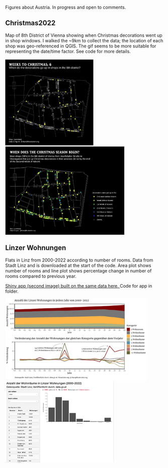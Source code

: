 Figures about Austria. In progress and open to comments. 

## Christmas2022
Map of 8th District of Vienna showing when Christmas decorations went up in shop windows. I walked the ~9km to collect the data; the location of each shop was geo-referenced in QGIS. The gif seems to be more suitable for representing the date/time factor. See code for more details.

<p float="left">
  <img align="top" src="christmas2022/christmas2022.gif" height="280" width="280" alt="gif of Josefstadt, Vienna showing when decorations go up in shops"/>
  <img align="top" src="christmas2022/christmas2022.png" height="280" width="379" alt="map of Josefstadt, Vienna showing when decorations go up in shops"/>
</p>

## Linzer Wohnungen
Flats in Linz from 2000-2022 according to number of rooms. Data from Stadt Linz and is downloaded at the start of the code. Area plot shows number of rooms and line plot shows percentage change in number of rooms compared to previous year. 

[Shiny app (second image) built on the same data here. ]( https://rkan0.shinyapps.io/Linz_Wohnung/)Code for app in folder. 


<p float="left">
  <img align="top" src="linz_wohnung/linz_wohnung.png" height="261" width="450" alt="area plot and line plot of flats in Linz from 2000-2022"/>
    <img align="top" src="linz_wohnung/linz_wohnung_shiny.png" height="261" width="346" alt="shiny app to visualise data on flats in Linz from 2000-2022"/>
    </p>



